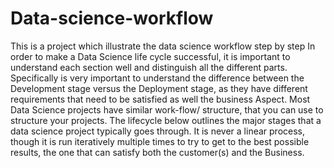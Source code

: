 # Data-science-workflow
This is a project which illustrate the data science workflow step by step
In order to make a Data Science life cycle successful, it is important to understand each section well and distinguish all the different parts. Specifically is very important to understand the difference between the Development stage versus the Deployment stage, as they have different requirements that need to be satisfied as well the business Aspect.
Most Data Science projects have similar work-flow/ structure, that you can use to structure your projects. The lifecycle below outlines the major stages that a data science project typically goes through. It is never a linear process, though it is run iteratively multiple times to try to get to the best possible results, the one that can satisfy both the customer(s) and the Business.
